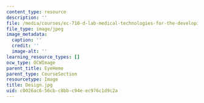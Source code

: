 ```yaml
---
content_type: resource
description: ''
file: /media/courses/ec-710-d-lab-medical-technologies-for-the-developing-world-spring-2010/c0026ac656cbc8bbc94eec976c1d9c2a_Design.jpg
file_type: image/jpeg
image_metadata:
  caption: ''
  credit: ''
  image-alt: ''
learning_resource_types: []
ocw_type: OCWImage
parent_title: EyeHeme
parent_type: CourseSection
resourcetype: Image
title: Design.jpg
uid: c0026ac6-56cb-c8bb-c94e-ec976c1d9c2a
---
```

